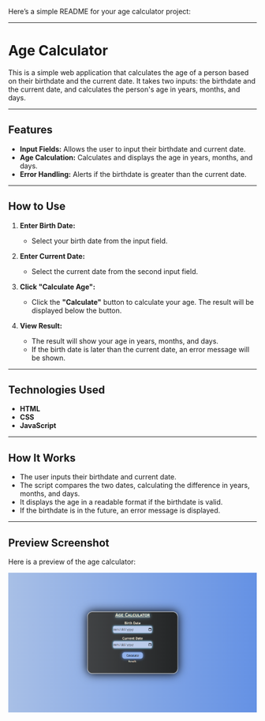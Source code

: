 Here’s a simple README for your age calculator project:

---

# Age Calculator

This is a simple web application that calculates the age of a person based on their birthdate and the current date. It takes two inputs: the birthdate and the current date, and calculates the person's age in years, months, and days.

---

## **Features**

- **Input Fields:** Allows the user to input their birthdate and current date.
- **Age Calculation:** Calculates and displays the age in years, months, and days.
- **Error Handling:** Alerts if the birthdate is greater than the current date.

---

## **How to Use**

1. **Enter Birth Date:**
   - Select your birth date from the input field.
2. **Enter Current Date:**
   - Select the current date from the second input field.
3. **Click "Calculate Age":**

   - Click the **"Calculate"** button to calculate your age. The result will be displayed below the button.

4. **View Result:**
   - The result will show your age in years, months, and days.
   - If the birth date is later than the current date, an error message will be shown.

---

## **Technologies Used**

- **HTML**
- **CSS**
- **JavaScript**

---

## **How It Works**

- The user inputs their birthdate and current date.
- The script compares the two dates, calculating the difference in years, months, and days.
- It displays the age in a readable format if the birthdate is valid.
- If the birthdate is in the future, an error message is displayed.

---

## **Preview Screenshot**

Here is a preview of the age calculator:

![Age Calculator Screenshot](./preview/1.png)
